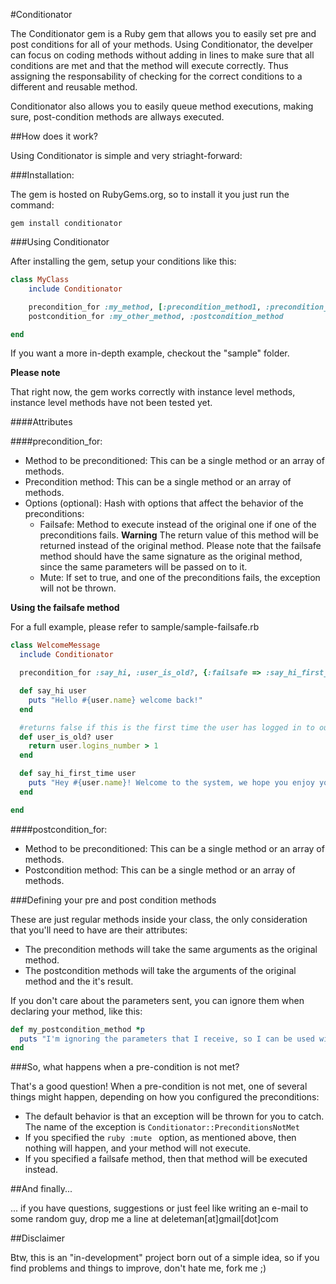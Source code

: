 
#Conditionator

The Conditionator gem is a Ruby gem that allows you to easily set pre and post conditions for all of your methods.
Using Conditionator, the develper can focus on coding methods without adding in lines to make sure that all conditions are met and that the method will execute correctly. Thus assigning the responsability of checking for the correct conditions to a different and reusable method.

Conditionator also allows you to easily queue method executions, making sure, post-condition methods are allways executed.

##How does it work?

Using Conditionator is simple and very striaght-forward:

###Installation:

The gem is hosted on RubyGems.org, so to install it you just run the command:

```gem install conditionator```

###Using Conditionator

After installing the gem, setup your conditions like this:

```ruby
class MyClass 
	include Conditionator

	precondition_for :my_method, [:precondition_method1, :precondition_method2]
	postcondition_for :my_other_method, :postcondition_method

end
```
If you want a more in-depth example, checkout the "sample" folder.

**Please note**

That right now, the gem works correctly with instance level methods, instance level methods have not been tested yet.


####Attributes

####precondition_for:
- Method to be preconditioned: This can be a single method or an array of methods.
- Precondition method: This can be a single method or an array of methods.
- Options (optional): Hash with options that affect the behavior of the preconditions:
    - Failsafe: Method to execute instead of the original one if one of the preconditions fails. **Warning** The return value of this method will be returned instead of the original method. Please note that the failsafe method should have the same signature as the original method, since the same parameters will be passed on to it.
    - Mute: If set to true, and one of the preconditions fails, the exception will not be thrown.


**Using the failsafe method**

For a full example, please refer to sample/sample-failsafe.rb

```ruby
class WelcomeMessage
  include Conditionator

  precondition_for :say_hi, :user_is_old?, {:failsafe => :say_hi_first_time}

  def say_hi user
    puts "Hello #{user.name} welcome back!"
  end

  #returns false if this is the first time the user has logged in to our system
  def user_is_old? user
    return user.logins_number > 1
  end

  def say_hi_first_time user
    puts "Hey #{user.name}! Welcome to the system, we hope you enjoy your time with us!"
  end

end
```


####postcondition_for:
- Method to be preconditioned: This can be a single method or an array of methods.
- Postcondition method: This can be a single method or an array of methods.

###Defining your pre and post condition methods 

These are just regular methods inside your class, the only consideration that you'll need to have are their attributes:

- The precondition methods will take the same arguments as the original method.
- The postcondition methods will take the arguments of the original method and the it's result.

If you don't care about the parameters sent, you can ignore them when declaring your method, like this:

```ruby
def my_postcondition_method *p
  puts "I'm ignoring the parameters that I receive, so I can be used with different methods without causing any trouble..."
end
```

###So, what happens when a pre-condition is not met?

That's a good question! 
When a pre-condition is not met, one of several things might happen, depending on how you configured the preconditions:

- The default behavior is that an exception will be thrown for you to catch. The name of the exception is ```Conditionator::PreconditionsNotMet```
- If you specified the ```ruby :mute ``` option, as mentioned above, then nothing will happen, and your method will not execute. 
- If you specified a failsafe method, then that method will be executed instead.

##And finally...

... if you have questions, suggestions or just feel like writing an e-mail to some random guy, drop me a line at deleteman[at]gmail[dot]com

##Disclaimer

Btw, this is an "in-development" project born out of a simple idea, so if you find problems and things to improve, don't hate me, fork me ;)
